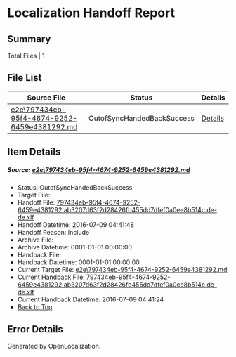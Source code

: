 # <a name='report-top'></a> Localization Handoff Report

## Summary
 Total Files | 1

## File List
 Source File | Status | Details 
 ----------- | ------ | ------- 
 [e2e\797434eb-95f4-4674-9252-6459e4381292.md](https://github.com/OpenLocalizationTestOrg/oltest/blob/c12db9ee4ed0525f5ad8638c31febf1395beec39/e2e/797434eb-95f4-4674-9252-6459e4381292.md) | OutofSyncHandedBackSuccess | [Details](#5de00a835c2110ae918c05f85e86e966b0e60b855)

## Item Details
##### <a name='5de00a835c2110ae918c05f85e86e966b0e60b855'></a> Source: [e2e\797434eb-95f4-4674-9252-6459e4381292.md](https://github.com/OpenLocalizationTestOrg/oltest/blob/c12db9ee4ed0525f5ad8638c31febf1395beec39/e2e/797434eb-95f4-4674-9252-6459e4381292.md)
* Status: OutofSyncHandedBackSuccess
* Target File: 
* Handoff File: [797434eb-95f4-4674-9252-6459e4381292.ab3207d63f2d28426fb455dd7dfef0a0ee8b514c.de-de.xlf](https://github.com/OpenLocalizationTestOrg/olhandoff-e2e/blob/090b50ac19663e31ecbf6c9d69c7ba702e3e1ff0/ol-handoff/OpenLocalizationTestOrg/oltest-dede-fly/ci/ht/797434eb-95f4-4674-9252-6459e4381292.ab3207d63f2d28426fb455dd7dfef0a0ee8b514c.de-de.xlf)
* Handoff Datetime: 2016-07-09 04:41:48
* Handoff Reason: Include
* Archive File: 
* Archive Datetime: 0001-01-01 00:00:00
* Handback File: 
* Handback Datetime: 0001-01-01 00:00:00
* Current Target File: [e2e\797434eb-95f4-4674-9252-6459e4381292.md](https://github.com/OpenLocalizationTestOrg/oltest-dede-fly/blob/aa024f741b15a0907a7331419dad5df787b847dd/e2e/797434eb-95f4-4674-9252-6459e4381292.md)
* Current Handback File: [797434eb-95f4-4674-9252-6459e4381292.ab3207d63f2d28426fb455dd7dfef0a0ee8b514c.de-de.xlf](https://github.com/OpenLocalizationTestOrg/olhandback-e2e/blob/356c983ce14658ad09ffc96273e6aeaf628b0be9/ol-handback/OpenLocalizationTestOrg/oltest-dede-fly/ci/ht/797434eb-95f4-4674-9252-6459e4381292.ab3207d63f2d28426fb455dd7dfef0a0ee8b514c.de-de.xlf)
* Current Handback Datetime: 2016-07-09 04:41:24
* [Back to Top](#report-top)


## Error Details

Generated by OpenLocalization.
